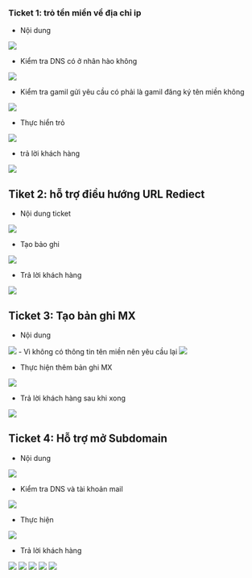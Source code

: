 ### Ticket 1: trỏ tền miền về địa chỉ ip
- Nội dung 
<img src="img/302 (4).png">

- Kiểm tra DNS có ở nhân hào không 

<img src="img/302 (1).png">


- Kiểm tra gamil gửi yêu cầu có phải là gamil đăng ký tên miền không 

<img src="img/302 (2).png">

- Thực hiển trỏ 


<img src="img/302 (3).png">

- trả lời khách hàng 

<img src="img/302 (5).png">


## Tiket 2: hỗ trợ điều hướng URL Rediect
- Nội dung ticket

<img src="img/302 (6).png">

- Tạo bảo ghi

<img src="img/302 (7).png">

- Trả lời khách hàng 

<img src="img/302 (8).png">

## Ticket 3: Tạo bản ghi MX
- Nội dung 

<img src="img/302 (9).png">
- Vì không có thông tin tên miền nên yêu cầu lại

<img src="img/302 (10).png">

- Thực hiện thêm bản ghi MX 

<img src="img/302 (11).png">

- Trả lời khách hàng sau khi xong 

<img src="img/302 (12).png">

## Ticket 4: Hỗ trợ mở Subdomain
- Nội dung 

<img src="img/302 (13).png">

- Kiểm tra DNS và tài khoản mail

<img src="img/302 (14).png">

- Thực hiện 

<img src="img/302 (15).png">

- Trả lời khách hàng 


<img src="img/302 (16).png">
<img src="img/302 (17).png">
<img src="img/302 (18).png">
<img src="img/302 (19).png">
<img src="img/302 (20).png">